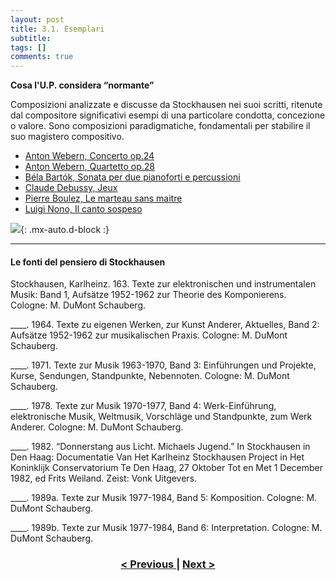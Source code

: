 ```yaml
---
layout: post
title: 3.1. Esemplari
subtitle:
tags: []
comments: true
---
```


**Cosa  l'U.P. considera “normante”**

Composizioni analizzate e discusse da Stockhausen nei suoi scritti, ritenute dal compositore significativi esempi di una particolare condotta, concezione o valore. Sono composizioni paradigmatiche, fondamentali per stabilire il suo magistero compositivo.

- [Anton Webern, Concerto op.24](https://www.youtube.com/watch?v=pVQambrIKNo)
- [Anton Webern, Quartetto op.28](https://www.youtube.com/watch?v=5r29_vMzRF8)
- [Béla Bartók, Sonata per due pianoforti e percussioni](https://www.youtube.com/watch?v=j6_Enhaw1Wg)
- [Claude Debussy, Jeux](https://www.youtube.com/watch?v=_Q2Gd46qpAQ)
- [Pierre Boulez, Le marteau sans maitre](https://www.youtube.com/watch?v=B-F1PBa85o4)
- [Luigi Nono, Il canto sospeso](https://www.youtube.com/watch?v=58YmocJewH0&t=28s)

![](https://velitch.github.io/velitch/assets/img/learn/il_paradigma_di_stockhausen/fig2.png){: .mx-auto.d-block :}

___________

#### Le fonti del pensiero di Stockhausen

Stockhausen, Karlheinz. 163. Texte zur elektronischen und instrumentalen Musik: Band 1, Aufsätze 1952-1962 zur Theorie des Komponierens. Cologne: M. DuMont Schauberg.

____. 1964. Texte zu eigenen Werken, zur Kunst Anderer, Aktuelles, Band 2: Aufsätze 1952-1962 zur musikalischen Praxis. Cologne: M. DuMont Schauberg.

____. 1971. Texte zur Musik 1963-1970, Band 3: Einführungen und Projekte, Kurse, Sendungen, Standpunkte, Nebennoten. Cologne: M. DuMont Schauberg.

____. 1978. Texte zur Musik 1970-1977, Band 4: Werk-Einführung, elektronische Musik, Weltmusik, Vorschläge und Standpunkte, zum Werk Anderer. Cologne: M. DuMont Schauberg.

____. 1982. “Donnerstang aus Licht. Michaels Jugend.” In Stockhausen in Den Haag: Documentatie Van Het Karlheinz Stockhausen Project in Het Koninklijk Conservatorium Te Den Haag, 27 Oktober Tot en Met 1 December 1982, ed Frits Weiland. Zeist: Vonk Uitgevers.

____. 1989a. Texte zur Musik 1977-1984, Band 5: Komposition. Cologne: M. DuMont Schauberg.

____. 1989b. Texte zur Musik 1977-1984, Band 6: Interpretation. Cologne: M. DuMont Schauberg.


<h3 style="text-align:center">
<a href="https://velitch.github.io/velitch/2021-11-02-03_00_da_cosa_è_costituito_un_paradigma/">< Previous </a>
|
<a href="https://velitch.github.io/velitch/2021-11-02-03_02_valori/">Next ></a>
</h3>
